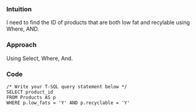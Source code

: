 ### Intuition
I need to find the ID of products that are both low fat and recylable using Where, AND.

### Approach
Using Select, Where, And.
### Code
````
/* Write your T-SQL query statement below */
SELECT product_id 
FROM Products AS p
WHERE p.low_fats = 'Y' AND p.recyclable = 'Y'
````
